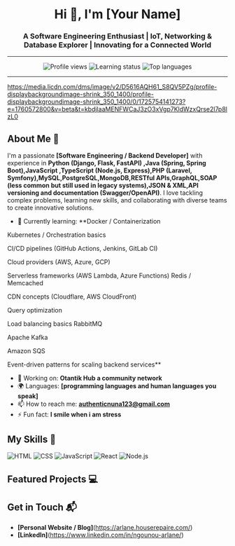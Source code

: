 <h1 align="center">Hi 👋, I'm [Your Name]</h1>
<h3 align="center">A Software Engineering Enthusiast | IoT, Networking & Database Explorer | Innovating for a Connected World</h3>

---

<p align="center">
  <img src="https://komarev.com/ghpvc/?username=YOUR_GITHUB_USERNAME&color=blue" alt="Profile views" />
  <img src="https://img.shields.io/badge/Status-Learning-blue" alt="Learning status"/>
  <img src="https://img.shields.io/badge/TopLangs-Show-blue" alt="Top languages"/>
</p>

---


https://media.licdn.com/dms/image/v2/D5616AQH61_S8QV5PZg/profile-displaybackgroundimage-shrink_350_1400/profile-displaybackgroundimage-shrink_350_1400/0/1725754141273?e=1760572800&v=beta&t=kbdjlaaMENFWCaJ3zO3xVgp7KldWzxQrse2l7p8lzL0

## About Me 🚀

I'm a passionate **[Software Engineering / Backend Developer]** with experience in **Python (Django, Flask, FastAPI) ,Java (Spring, Spring Boot),JavaScript ,TypeScript (Node.js, Express),PHP (Laravel, Symfony),MySQL,PostgreSQL,MongoDB,RESTful APIs,GraphQL,SOAP (less common but still used in legacy systems),JSON & XML,API versioning and documentation (Swagger/OpenAPI)**. I love tackling complex problems, learning new skills, and collaborating with diverse teams to create innovative solutions.

- 🌱 Currently learning: **Docker / Containerization

Kubernetes / Orchestration basics

CI/CD pipelines (GitHub Actions, Jenkins, GitLab CI)

Cloud providers (AWS, Azure, GCP)

Serverless frameworks (AWS Lambda, Azure Functions)
Redis / Memcached

CDN concepts (Cloudflare, AWS CloudFront)

Query optimization

Load balancing basics
RabbitMQ

Apache Kafka

Amazon SQS

Event-driven patterns for scaling backend services**
- 🔭 Working on: **Otantik Hub a community network**
- 🌍 Languages: **[programming languages and human languages you speak]**
- 📫 How to reach me: **authenticnuna123@gmail.com**
- ⚡ Fun fact: **I smile when i am stress**

## My Skills 🧠

![HTML](https://img.shields.io/badge/-HTML-E34F26?style=flat-square&logo=html5&logoColor=white)
![CSS](https://img.shields.io/badge/-CSS-1572B6?style=flat-square&logo=css3&logoColor=white)
![JavaScript](https://img.shields.io/badge/-JavaScript-F7DF1E?style=flat-square&logo=javascript&logoColor=black)
![React](https://img.shields.io/badge/-React-61DAFB?style=flat-square&logo=react&logoColor=black)
![Node.js](https://img.shields.io/badge/-Node.js-339933?style=flat-square&logo=node.js&logoColor=white)


## Featured Projects 💻

## Get in Touch 📬

- **[Personal Website / Blog]**(https://arlane.houserepaire.com/)
- **[LinkedIn]**(https://www.linkedin.com/in/ngounou-arlane/)



